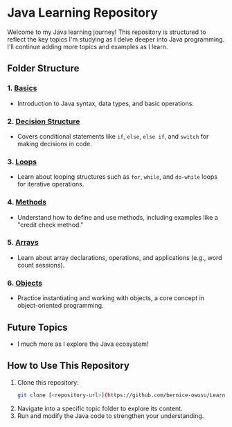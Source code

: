 # Java Learning Repository

Welcome to my Java learning journey! This repository is structured to reflect the key topics I'm studying as I delve deeper into Java programming. I'll continue adding more topics and examples as I learn.

## Folder Structure


### 1. [Basics](https://github.com/bernice-owusu/Learning-Java/tree/main/src/basics)
   - Introduction to Java syntax, data types, and basic operations.

### 2. [Decision Structure](https://github.com/bernice-owusu/Learning-Java/tree/main/src/decision_structure)
   - Covers conditional statements like `if`, `else`, `else if`, and `switch` for making decisions in code.

### 3. [Loops](https://github.com/bernice-owusu/Learning-Java/tree/main/src/loops)
   - Learn about looping structures such as `for`, `while`, and `do-while` loops for iterative operations.

### 4. [Methods](https://github.com/bernice-owusu/Learning-Java/tree/main/src/methods)
   - Understand how to define and use methods, including examples like a "credit check method."

### 5. [Arrays](https://github.com/bernice-owusu/Learning-Java/tree/main/src/arrays)
   - Learn about array declarations, operations, and applications (e.g., word count sessions).

### 6. [Objects](.https://github.com/bernice-owusu/Learning-Java/tree/main/src/objects)
   - Practice instantiating and working with objects, a core concept in object-oriented programming.

## Future Topics
- I much more as I explore the Java ecosystem!

## How to Use This Repository

1. Clone this repository:
   ```bash
   git clone [<repository-url>](https://github.com/bernice-owusu/Learning-Java)

2. Navigate into a specific topic folder to explore its content.
3. Run and modify the Java code to strengthen your understanding.
